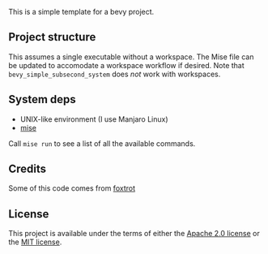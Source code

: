 This is a simple template for a bevy project.

## Project structure

This assumes a single executable without a workspace. The Mise file
can be updated to accomodate a workspace workflow if desired. Note that
`bevy_simple_subsecond_system` does _not_ work with workspaces.

## System deps

- UNIX-like environment (I use Manjaro Linux)
- [mise](https://mise.jdx.dev)

Call `mise run` to see a list of all the available commands.

## Credits

Some of this code comes from [foxtrot](https://github.com/janhohenheim/foxtrot)

## License

This project is available under the terms of either the [Apache 2.0
license](./LICENSE-APACHE.txt) or the [MIT license](./LICENSE-MIT.txt).
